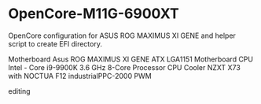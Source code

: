 # OpenCore-M11G-6900XT

OpenCore configuration for ASUS ROG MAXIMUS XI GENE and helper script to create EFI directory.


Motherboard	Asus ROG MAXIMUS XI GENE ATX LGA1151 Motherboard
CPU	Intel - Core i9-9900K 3.6 GHz 8-Core Processor
CPU Cooler	NZXT X73 with NOCTUA F12 industrialPPC-2000 PWM

editing

